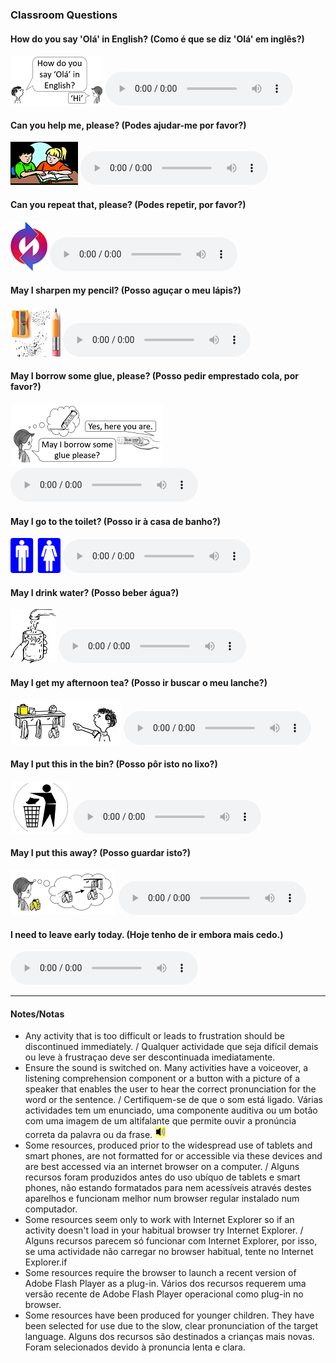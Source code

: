 ### Classroom Questions

#### How do you say 'Olá' in English? (Como é que se diz 'Olá' em inglês?)

![howsay](/images/how_say.PNG) <audio src="audio/how_do_you_say.mp3" controls preload></audio>

#### Can you help me, please? (Podes ajudar-me por favor?)

![help](/images/help.gif) <audio src="audio/can_you_help_me_please.mp3" controls preload></audio>

#### Can you repeat that, please? (Podes repetir, por favor?)

![repeat](/images/repeat.PNG) <audio src="audio/can_you_repeat_that_please.mp3" controls preload></audio>

#### May I sharpen my pencil? (Posso aguçar o meu lápis?)

![sharp](/images/sharp.PNG) <audio src="audio/may_i_sharpen.mp3" controls preload></audio>

#### May I borrow some glue, please? (Posso pedir emprestado cola, por favor?)

![glue](/images/glue.PNG) <audio src="audio/may_i_borrow.mp3" controls preload></audio>

#### May I go to the toilet? (Posso ir à casa de banho?)

![toilet](/images/toilet.png) <audio src="audio/may_i_go_to_the_toilet.mp3" controls preload></audio>

#### May I drink water? (Posso beber água?)

![h2o](/images/h2o.jpg) <audio src="audio/may_i_drink_water.mp3" controls preload></audio>

#### May I get my afternoon tea? (Posso ir buscar o meu lanche?)

![afttea](/images/afttea.PNG) <audio src="audio/may_i_get_my_afternoon_tea.mp3" controls preload></audio>

#### May I put this in the bin? (Posso pôr isto no lixo?)

![bin](/images/bin.PNG) <audio src="audio/may_i_put_this_in_the_bin.mp3" controls preload></audio>

#### May I put this away? (Posso guardar isto?)

![away](/images/away.PNG) <audio src="audio/may_i_put_this_away.mp3" controls preload></audio>

#### I need to leave early today. (Hoje tenho de ir embora mais cedo.) 

<audio src="audio/i_need_to_leave.mp3" controls preload></audio>

***

#### Notes/Notas
* Any activity that is too difficult or leads to frustration should be discontinued immediately. / Qualquer actividade que seja difícil demais ou leve à frustraçao deve ser descontinuada imediatamente.
* Ensure the sound is switched on. Many activities have a voiceover, a listening comprehension component or a button with a picture of a speaker that enables the user to hear the correct pronunciation for the word or the sentence. / Certifiquem-se de que o som está ligado. Várias actividades tem um enunciado, uma componente auditiva ou um botão com uma imagem de um altifalante que permite ouvir a pronúncia correta da palavra ou da frase. ![spkr2](/images/spkr2.PNG)
* Some resources, produced prior to the widespread use of tablets and smart phones, are not formatted for or accessible via these devices and are best accessed via an internet browser on a computer. / Alguns recursos foram produzidos antes do uso ubíquo de tablets e smart phones, não estando formatados para nem acessíveis através destes aparelhos e funcionam melhor num browser regular instalado num computador.
* Some resources seem only to work with Internet Explorer so if an activity doesn't load in your habitual browser try Internet Explorer. / Alguns recursos parecem só funcionar com Internet Explorer, por isso, se uma actividade não carregar no browser habitual, tente no Internet Explorer.if
* Some resources require the browser to launch a recent version of Adobe Flash Player as a plug-in. Vários dos recursos requerem uma versão recente de Adobe Flash Player operacional como plug-in no browser.
* Some resources have been produced for younger children. They have been selected for use due to the slow, clear pronunciation of the target language. Alguns dos recursos são destinados a crianças mais novas. Foram selecionados devido à pronuncia lenta e clara.
